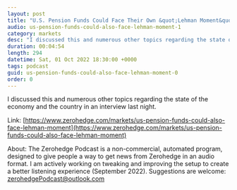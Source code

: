 ```yaml
---
layout: post
title: "U.S. Pension Funds Could Face Their Own &quot;Lehman Moment&quot;"
audio: us-pension-funds-could-also-face-lehman-moment-1
category: markets
desc: "I discussed this and numerous other topics regarding the state of the economy and the country in an interview last night."
duration: 00:04:54
length: 294
datetime: Sat, 01 Oct 2022 18:30:00 +0000
tags: podcast
guid: us-pension-funds-could-also-face-lehman-moment-0
order: 0
---
```

I discussed this and numerous other topics regarding the state of the economy and the country in an interview last night.

Link: [https://www.zerohedge.com/markets/us-pension-funds-could-also-face-lehman-moment](https://www.zerohedge.com/markets/us-pension-funds-could-also-face-lehman-moment)

About: The Zerohedge Podcast is a non-commercial, automated program, designed to give people a way to get news from Zerohedge in an audio format.  I am actively working on tweaking and improving the setup to create a better listening experience (September 2022).  Suggestions are welcome: [zerohedgePodcast@outlook.com](mailto:zerohedgePodcast@outlook.com)